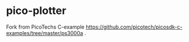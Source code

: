 # pico-plotter
Fork from PicoTechs C-example https://github.com/picotech/picosdk-c-examples/tree/master/ps3000a . 
